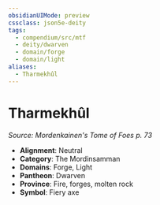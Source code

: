 ```yaml
---
obsidianUIMode: preview
cssclass: json5e-deity
tags:
  - compendium/src/mtf
  - deity/dwarven
  - domain/forge
  - domain/light
aliases:
  - Tharmekhûl
---
```

# Tharmekhûl
*Source: Mordenkainen's Tome of Foes p. 73* 

- **Alignment**: Neutral
- **Category**: The Mordinsamman
- **Domains**: Forge, Light
- **Pantheon**: Dwarven
- **Province**: Fire, forges, molten rock
- **Symbol**: Fiery axe